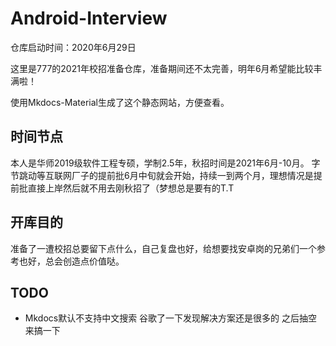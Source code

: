 <!-- # Welcome to MkDocs

For full documentation visit [mkdocs.org](https://www.mkdocs.org).

## Commands

* `mkdocs new [dir-name]` - Create a new project.
* `mkdocs serve` - Start the live-reloading docs server.
* `mkdocs build` - Build the documentation site.
* `mkdocs -h` - Print help message and exit.

## Project layout

    mkdocs.yml    # The configuration file.
    docs/
        index.md  # The documentation homepage.
        ...       # Other markdown pages, images and other files. -->

# Android-Interview

仓库启动时间：2020年6月29日

这里是777的2021年校招准备仓库，准备期间还不太完善，明年6月希望能比较丰满啦！

使用Mkdocs-Material生成了这个静态网站，方便查看。

## 时间节点
本人是华师2019级软件工程专硕，学制2.5年，秋招时间是2021年6月-10月。
字节跳动等互联网厂子的提前批6月中旬就会开始，持续一到两个月，理想情况是提前批直接上岸然后就不用去刚秋招了（梦想总是要有的T.T

## 开库目的
准备了一遭校招总要留下点什么，自己复盘也好，给想要找安卓岗的兄弟们一个参考也好，总会创造点价值哒。

## TODO
- Mkdocs默认不支持中文搜索 谷歌了一下发现解决方案还是很多的 之后抽空来搞一下